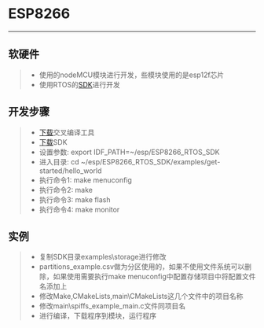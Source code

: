 # ESP8266

------

## 软硬件
> * 使用的nodeMCU模块进行开发，些模块使用的是esp12f芯片
> * 使用RTOS的[SDK](https://github.com/espressif/ESP8266_RTOS_SDK)进行开发

## 开发步骤
> * [下载](https://github.com/espressif/ESP8266_RTOS_SDK)交叉编译工具
> * [下载](https://github.com/espressif/ESP8266_RTOS_SDK)SDK
> * 设置参数: export IDF_PATH=~/esp/ESP8266_RTOS_SDK
> * 进入目录: cd ~/esp/ESP8266_RTOS_SDK/examples/get-started/hello_world
> * 执行命令1: make menuconfig
> * 执行命令2: make
> * 执行命令3: make flash
> * 执行命令4: make monitor

## 实例
> * 复制SDK目录examples\storage进行修改
> * partitions_example.csv做为分区使用的，如果不使用文件系统可以删除，如果使用需要执行make menuconfig中配置存储项目中将配置文件名添加上
> * 修改Make,CMakeLists,main\CMakeLists这几个文件中的项目名称
> * 修改main\spiffs_example_main.c文件同项目名
> * 进行编译，下载程序到模块，运行程序
